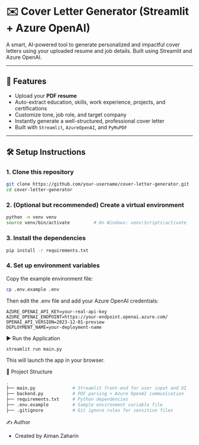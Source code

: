 # ✉️ Cover Letter Generator (Streamlit + Azure OpenAI)

A smart, AI-powered tool to generate personalized and impactful cover letters using your uploaded resume and job details. Built using Streamlit and Azure OpenAI.

---

## 🚀 Features

- Upload your **PDF resume**
- Auto-extract education, skills, work experience, projects, and certifications
- Customize tone, job role, and target company
- Instantly generate a well-structured, professional cover letter
- Built with `Streamlit`, `AzureOpenAI`, and `PyMuPDF`

---

## 🛠️ Setup Instructions

### 1. Clone this repository
```bash
git clone https://github.com/your-username/cover-letter-generator.git
cd cover-letter-generator
```

### 2. (Optional but recommended) Create a virtual environment
```bash
python -m venv venv
source venv/bin/activate         # On Windows: venv\Scripts\activate
```

### 3. Install the dependencies
```bash
pip install -r requirements.txt
```

### 4. Set up environment variables
Copy the example environment file:
```bash
cp .env.example .env
```
Then edit the .env file and add your Azure OpenAI credentials:
```env
AZURE_OPENAI_API_KEY=your-real-api-key
AZURE_OPENAI_ENDPOINT=https://your-endpoint.openai.azure.com/
OPENAI_API_VERSION=2023-12-01-preview
DEPLOYMENT_NAME=your-deployment-name
```

▶️ Run the Application
```bash
streamlit run main.py
```
This will launch the app in your browser.

📁 Project Structure
```bash
.
├── main.py              # Streamlit front-end for user input and UI
├── backend.py           # PDF parsing + Azure OpenAI communication
├── requirements.txt     # Python dependencies
├── .env.example         # Sample environment variable file
├── .gitignore           # Git ignore rules for sensitive files
```

✍️ Author
- Created by Aiman Zaharin





